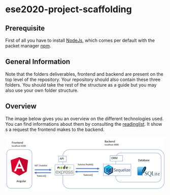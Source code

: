 # ese2020-project-scaffolding

## Prerequisite
First of all you have to install [NodeJs](https://nodejs.org/de/download/), which comes per default with the packet manager [npm](https://www.npmjs.com/get-npm).

## General Information
Note that the folders deliverables, frontend and backend are present on the top level of the repository. Your repository should also contain these three folders. 
You should take the rest of the structure as a guide but you may also use your own folder structure.

## Overview 
The image below gives you an overview on the different technologies used. You can find informations about them by consulting the [readinglist](https://github.com/scg-unibe-ch/ese2020/wiki/Reading-list). It show s a request the frontend makes to the backend.

![image overview](./backend/src/public/images/tech_overview.png)
